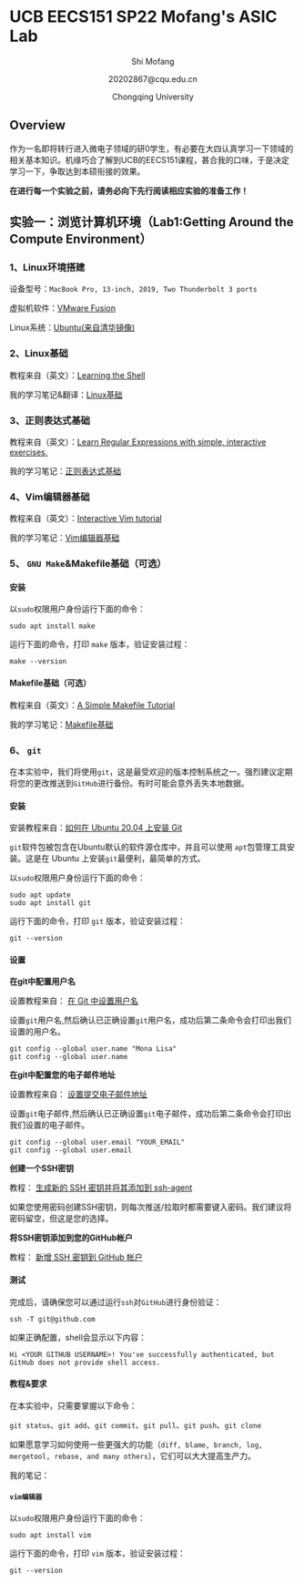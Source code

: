 # UCB EECS151 SP22 Mofang's ASIC Lab

<p align="center">
Shi Mofang
</p>
<p align="center">
20202867@cqu.edu.cn
</p>
<p align="center">
Chongqing University
</p>

## Overview

作为一名即将转行进入微电子领域的研0学生，有必要在大四认真学习一下领域的相关基本知识。机缘巧合了解到UCB的EECS151课程，甚合我的口味，于是决定学习一下，争取达到本硕衔接的效果。

**在进行每一个实验之前，请务必向下先行阅读相应实验的准备工作！**

## 实验一：浏览计算机环境（Lab1:Getting Around the Compute Environment）

### 1、Linux环境搭建

设备型号：`MacBook Pro, 13-inch, 2019, Two Thunderbolt 3 ports`

虚拟机软件：[VMware Fusion](https://www.vmware.com/products/fusion.html)

Linux系统：[Ubuntu(来自清华镜像)](https://mirrors.tuna.tsinghua.edu.cn/ubuntu-releases/)

### 2、Linux基础

教程来自（英文）：[Learning the Shell](http://linuxcommand.org/lc3_learning_the_shell.php)

我的学习笔记&翻译：[Linux基础](asic_lab_1/Linux_Basic.md)

### 3、正则表达式基础

教程来自（英文）：[Learn Regular Expressions with simple, interactive exercises.](https://regexone.com)

我的学习笔记：[正则表达式基础](asic_lab_1/regular_expressions.md)

### 4、Vim编辑器基础

教程来自（英文）：[Interactive Vim tutorial](https://www.openvim.com/tutorial.html)

我的学习笔记：[Vim编辑器基础](asic_lab_1/Vim_editor_basics.md)

### 5、 `GNU Make`&Makefile基础（可选）

#### 安装

以`sudo`权限用户身份运行下面的命令：

```
sudo apt install make
```

运行下面的命令，打印 `make` 版本，验证安装过程：

```
make --version
```

#### Makefile基础（可选）

教程来自（英文）：[A Simple Makefile Tutorial](https://cs.colby.edu/maxwell/courses/tutorials/maketutor/)

我的学习笔记：[Makefile基础](asic_lab_1/makefile.md)

### 6、 `git`

在本实验中，我们将使用`git`，这是最受欢迎的版本控制系统之一。强烈建议定期将您的更改推送到`GitHub`进行备份。有时可能会意外丢失本地数据。

#### 安装

安装教程来自：[如何在 Ubuntu 20.04 上安装 Git](https://zhuanlan.zhihu.com/p/137578868)

`git`软件包被包含在Ubuntu默认的软件源仓库中，并且可以使用 `apt`包管理工具安装。这是在 Ubuntu 上安装`git`最便利，最简单的方式。

以`sudo`权限用户身份运行下面的命令：

```
sudo apt update
sudo apt install git
```

运行下面的命令，打印 `git` 版本，验证安装过程：

```
git --version
```

#### 设置

**在git中配置用户名**

设置教程来自：
[在 Git 中设置用户名](https://docs.github.com/zh/get-started/getting-started-with-git/setting-your-username-in-git)

设置`git`用户名,然后确认已正确设置`git`用户名，成功后第二条命令会打印出我们设置的用户名。

```
git config --global user.name "Mona Lisa"
git config --global user.name
```

**在git中配置您的电子邮件地址**

设置教程来自：
[设置提交电子邮件地址](https://docs.github.com/zh/account-and-profile/setting-up-and-managing-your-personal-account-on-github/managing-email-preferences/setting-your-commit-email-address)

设置`git`电子邮件,然后确认已正确设置`git`电子邮件，成功后第二条命令会打印出我们设置的电子邮件。

```
git config --global user.email "YOUR_EMAIL"
git config --global user.email
```

**创建一个SSH密钥**

教程：
[生成新的 SSH 密钥并将其添加到 ssh-agent](https://docs.github.com/zh/authentication/connecting-to-github-with-ssh/generating-a-new-ssh-key-and-adding-it-to-the-ssh-agent)

如果您使用密码创建SSH密钥，则每次推送/拉取时都需要键入密码。我们建议将密码留空，但这是您的选择。

**将SSH密钥添加到您的GitHub帐户**

教程：
[新增 SSH 密钥到 GitHub 帐户](https://docs.github.com/zh/authentication/connecting-to-github-with-ssh/adding-a-new-ssh-key-to-your-github-account)

#### 测试

完成后，请确保您可以通过运行`ssh`对`GitHub`进行身份验证：

```
ssh -T git@github.com
```

如果正确配置，shell会显示以下内容：

```
Hi <YOUR GITHUB USERNAME>! You've successfully authenticated, but GitHub does not provide shell access.
```

#### 教程&要求

在本实验中，只需要掌握以下命令：

`git status`、`git add`、`git commit`、`git pull`、`git push`、`git clone`

如果愿意学习如何使用一些更强大的功能（`diff, blame, branch, log, mergetool, rebase, and many others`），它们可以大大提高生产力。

我的笔记：

#### `vim编辑器`

以`sudo`权限用户身份运行下面的命令：

```
sudo apt install vim
```

运行下面的命令，打印 `vim` 版本，验证安装过程：

```
git --version
```

